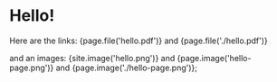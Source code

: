# Hello!

Here are the links: {page.file('hello.pdf')} and {page.file('./hello.pdf')}

and an images: {site.image('hello.png')} and {page.image('hello-page.png')} and  {page.image('./hello-page.png')};